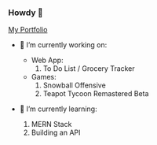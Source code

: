 ### Howdy 🤠
[My Portfolio](https://lu347-portfolio.vercel.app/)

- 🔭 I’m currently working on:
   - Web App:
     1. To Do List / Grocery Tracker
   - Games:
     1. Snowball Offensive
     2. Teapot Tycoon Remastered Beta
  
- 🌱 I’m currently learning:
  1. MERN Stack
  2. Building an API

<!--
**LU347/LU347** is a ✨ _special_ ✨ repository because its `README.md` (this file) appears on your GitHub profile.

Here are some ideas to get you started:

- 🔭 I’m currently working on ...
- 🌱 I’m currently learning ...
- 👯 I’m looking to collaborate on ...
- 🤔 I’m looking for help with ...
- 💬 Ask me about ...
- 📫 How to reach me: ...
- 😄 Pronouns: ...
- ⚡ Fun fact: ...
-->
